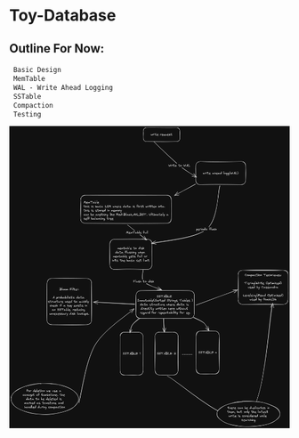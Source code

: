 # Toy-Database

## Outline For Now:
``````
 Basic Design
 MemTable
 WAL - Write Ahead Logging
 SSTable
 Compaction 
 Testing
``````
![LSM](LSM.png)
